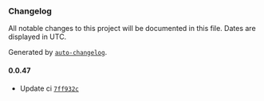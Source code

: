 ### Changelog

All notable changes to this project will be documented in this file. Dates are displayed in UTC.

Generated by [`auto-changelog`](https://github.com/CookPete/auto-changelog).

#### 0.0.47

- Update ci [`7ff932c`](https://github.com/ryanmccartney/robinson/commit/7ff932c81a13b3010cdfdbf39fe5b3f850cebf46)
